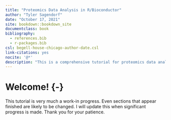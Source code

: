 ```yaml
--- 
title: "Proteomics Data Analysis in R/Bioconductor"
author: "Tyler Sagendorf"
date: "October 17, 2021"
site: bookdown::bookdown_site
documentclass: book
bibliography: 
  - references.bib
  - r-packages.bib
csl: begell-house-chicago-author-date.csl
link-citations: yes
nocite: '@*'
description: "This is a comprehensive tutorial for proteomics data analysis in R that utilizes packages developed by researchers at PNNL and from Bioconductor."
---
```


# Welcome! {-}

This tutorial is very much a work-in progress. Even sections that appear finished are likely to be changed. I will update this when significant progress is made. Thank you for your patience.



